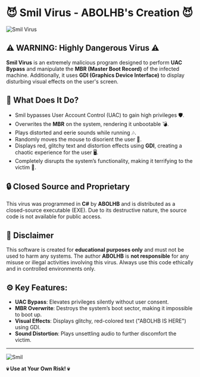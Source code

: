 # 😈 Smil Virus - ABOLHB's Creation 😈

![Smil Virus](https://i.ibb.co/rkQxX73/image.png)

## ⚠️ WARNING: Highly Dangerous Virus ⚠️
**Smil Virus** is an extremely malicious program designed to perform **UAC Bypass** and manipulate the **MBR (Master Boot Record)** of the infected machine. Additionally, it uses **GDI (Graphics Device Interface)** to display disturbing visual effects on the user's screen.

## 🧠 What Does It Do?
- Smil bypasses User Account Control (UAC) to gain high privileges 🛡️.
- Overwrites the **MBR** on the system, rendering it unbootable 💣.
- Plays distorted and eerie sounds while running 🎶.
- Randomly moves the mouse to disorient the user 🎯.
- Displays red, glitchy text and distortion effects using **GDI**, creating a chaotic experience for the user 🖥️.
- Completely disrupts the system’s functionality, making it terrifying to the victim 👻.

## 🔒 Closed Source and Proprietary
This virus was programmed in **C#** by **ABOLHB** and is distributed as a closed-source executable (EXE). Due to its destructive nature, the source code is not available for public access.

## 🚫 Disclaimer
This software is created for **educational purposes only** and must not be used to harm any systems. The author **ABOLHB** is **not responsible** for any misuse or illegal activities involving this virus. Always use this code ethically and in controlled environments only.

## ⚙️ Key Features:
- **UAC Bypass**: Elevates privileges silently without user consent.
- **MBR Overwrite**: Destroys the system’s boot sector, making it impossible to boot up.
- **Visual Effects**: Displays glitchy, red-colored text ("ABOLHB IS HERE") using GDI.
- **Sound Distortion**: Plays unsettling audio to further discomfort the victim.

---
![Smil](https://i.ibb.co/N7gD8m5/Smil.png)

**💀 Use at Your Own Risk! 💀**
